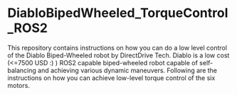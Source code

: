 # DiabloBipedWheeled_TorqueControl_ROS2
This repository contains instructions on how you can do a low level control of the Diablo Biped-Wheeled robot by DirectDrive Tech.
Diablo is a low cost (<=7500 USD :) ) ROS2 capable biped-wheeled robot capable of self-balancing and achieving various dynamic maneuvers.
Following are the instructions on how you can achieve low-level torque control of the six motors. 

